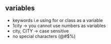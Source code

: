## variables
- keywords i.e using for or class as a variable
- 1city -> you cannot use numbers as variables
- city, CITY -> case sensitive
- no special characters (@#$%)